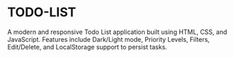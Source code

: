 # TODO-LIST

A modern and responsive Todo List application built using HTML, CSS, and JavaScript.
Features include Dark/Light mode, Priority Levels, Filters, Edit/Delete, and LocalStorage support to persist tasks.
